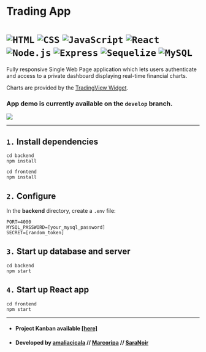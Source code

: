 # Trading App

<h1>
    <code><img alt="HTML" src="https://img.shields.io/badge/HTML-e44d26.svg?logo=html5&logoColor=white"></code>
    <code><img alt="CSS" src="https://img.shields.io/badge/CSS-1f72b5.svg?logo=css3&logoColor=white"></code>
    <code><img alt="JavaScript" src="https://img.shields.io/badge/JavaScript-f7df1e.svg?logo=javascript&logoColor=black"></code>
    <code><img alt="React" src="https://img.shields.io/badge/React-20232a.svg?logo=react&logoColor=%2361DAFB"></code>
    <code><img alt="Node.js" src="https://img.shields.io/badge/Node.js-333333.svg?logo=node.js&logoColor=689f63" /></code>
    <code><img alt="Express" src="https://img.shields.io/badge/Express.js-259dff.svg?logo=express&logoColor=white" /></code>
    <code><img alt="Sequelize" src="https://img.shields.io/badge/Sequelize-white.svg?logo=sequelize&logoColor=00758f" /></code>
    <code><img alt="MySQL" src="https://img.shields.io/badge/MySQL-f29111.svg?logo=mysql" /></code>
</h1>

Fully responsive Single Web Page application which lets users authenticate and access to a private dashboard displaying real-time financial charts.

Charts are provided by the [TradingView Widget](https://www.tradingview.com/widget/advanced-chart/).

### App demo is currently available on the `develop` branch.

<img src="https://i.giphy.com/media/p7BleTKEP3sg7Y9uzU/giphy.webp">

---

## `1.` Install dependencies

```
cd backend
npm install
```

```
cd frontend
npm install
```

## `2.` Configure

In the **backend** directory, create a `.env` file:

```
PORT=4000
MYSQL_PASSWORD=[your_mysql_password]
SECRET=[random_token]
```

## `3.` Start up database and server

```
cd backend
npm start
```

## `4.` Start up React app

```
cd frontend
npm start
```

---

- #### Project Kanban available [[here]](https://trello.com/b/5uWqT5E2/optionsfy)

- #### Developed by [amaliacicala](https://github.com/amaliacicala) // [Marcoripa](https://github.com/Marcoripa) // [SaraNoir](https://github.com/SaraNoir)

